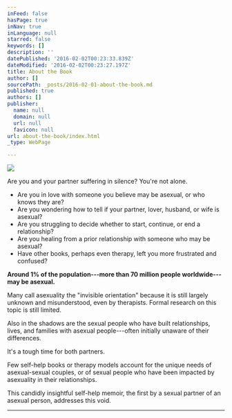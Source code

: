 ```yaml
---
inFeed: false
hasPage: true
inNav: true
inLanguage: null
starred: false
keywords: []
description: ''
datePublished: '2016-02-02T00:23:33.839Z'
dateModified: '2016-02-02T00:23:27.197Z'
title: About the Book
author: []
sourcePath: _posts/2016-02-01-about-the-book.md
published: true
authors: []
publisher:
  name: null
  domain: null
  url: null
  favicon: null
url: about-the-book/index.html
_type: WebPage

---
```

![](https://the-grid-user-content.s3-us-west-2.amazonaws.com/5ee73957-8f7b-49cc-b9fb-6b2a4bc6cf80.jpg)

Are you and your partner suffering in silence? You're not alone.

* Are you in love with someone you believe may be asexual, or who knows they are?
* Are you wondering how to tell if your partner, lover, husband, or wife is asexual?
* Are you struggling to decide whether to start, continue, or end a relationship?
* Are you healing from a prior relationship with someone who may be asexual?
* Have other books, perhaps even therapy, left you more frustrated and confused?

**Around 1% of the population---more than 70 million people worldwide---may be asexual.**

Many call asexuality the "invisible orientation" because it is still largely unknown and misunderstood, even by therapists. Formal research on this topic is still limited.

Also in the shadows are the sexual people who have built relationships, lives, and families with asexual people---often initially unaware of their differences.

It's a tough time for both partners.

Few self-help books or therapy models account for the unique needs of asexual-sexual couples, or of sexual people who have been impacted by asexuality in their relationships.

This candidly insightful self-help memoir, the first by a sexual partner of an asexual person, addresses this void.

****